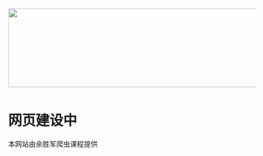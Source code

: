 
  
<body>
  <h1><img src="114514fuckyou.github.io/LXTVweb/evs_lxtv_new.png" width="800" height="161" alt=""/></h1>
  <h1><strong>网页建设中</strong></h1>
   本网站由余胜军爬虫课程提供
</body>
<template>
  <div class="email-container">
    <img id="email-img" src="./image/qvnidayede.gif" >
  </div>
</template>
